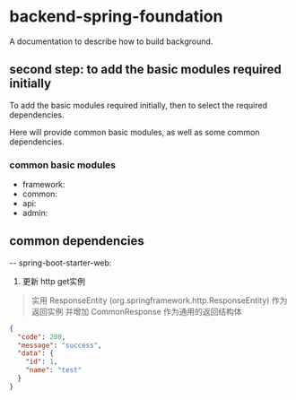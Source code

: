 # backend-spring-foundation
A documentation to describe how to build background.

## second step: to add the basic modules required initially
To add the basic modules required initially, then to select the required dependencies.

Here will provide common basic modules, as well as some common dependencies.

### common basic modules
- framework:
- common:
- api:
- admin:

## common dependencies
-- spring-boot-starter-web:
1. 更新 http get实例
> 实用 ResponseEntity (org.springframework.http.ResponseEntity) 作为返回实例
> 并增加 CommonResponse 作为通用的返回结构体
```json
{
  "code": 200,
  "message": "success",
  "data": {
    "id": 1,
    "name": "test"
  }
}

```